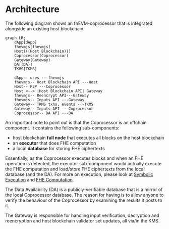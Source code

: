 # Architecture

The following diagram shows an fhEVM-coprocessor that is integrated alongside an existing host blockchain.

```mermaid
graph LR;
    dApp[dApp]
    fhevmjs[fhevmjs]
    Host(((Host Blockchain)))
    Coprocessor(Coprocessor)
    Gateway(Gateway)
    DA[(DA)]
    TKMS[TKMS]

    dApp-- uses ---fhevmjs
    fhevmjs-- Host Blockchain API ---Host
    Host-- P2P ---Coprocessor
    Host <--> |Host Blockchain API| Gateway
    fhevmjs-- Reencrypt API---Gateway
    fhevmjs-- Inputs API ---Gateway
    Gateway-- TKMS txns, events ---TKMS
    Gateway-- Inputs API ---Coprocessor
    Coprocessor-- DA API ---DA
```

An important note to point out is that the Coprocessor is an offchain component. It contains the following sub-components:
 * host blockchain **full node** that executes all blocks on the host blockchain
 * an **executor** that does FHE computation
 * a local **database** for storing FHE ciphertexts

Essentially, as the Coprocessor executes blocks and when an FHE operation is detected, the executor sub-component would actually execute the FHE computation and load/store FHE ciphertexts from the local database (and the DA). For more on execution, please look at [Symbolic Execution](../symbolic_execution.md) and [FHE Computation](fhe_computation.md).

The Data Availability (DA) is a publicly-verifiable database that is a mirror of the local Coprocessor database. The reason for having is to allow anyone to verify the behaviour of the Coprocessor by examining the results it posts to it.

The Gateway is responsible for handling input verification, decryption and reencryption and host blockchain validator set updates, all via/in the KMS.